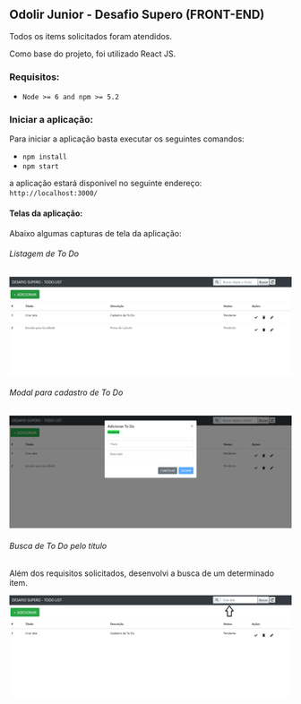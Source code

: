 ## Odolir Junior - Desafio Supero (FRONT-END)

Todos os items solicitados foram atendidos.

Como base do projeto, foi utilizado React JS.

### Requisitos:

- `Node >= 6 and npm >= 5.2`

### Iniciar a aplicação:

Para iniciar a aplicação basta executar os seguintes comandos:

- `npm install`
- `npm start`

a aplicação estará disponivel no seguinte endereço: `http://localhost:3000/`

#### Telas da aplicação:

Abaixo algumas capturas de tela da aplicação:

###### Listagem de To Do

![alt  text](public\img\docs\list.PNG)

###### Modal para cadastro de To Do

![alt  text](public\img\docs\modal.PNG)

###### Busca de To Do pelo titulo

Além dos requisitos solicitados, desenvolvi a busca de um determinado item.

![alt  text](public\img\docs\search.png)

